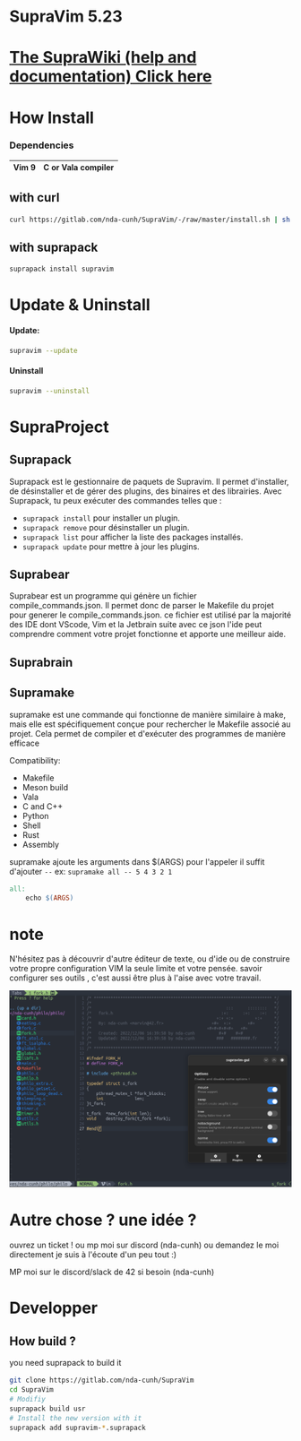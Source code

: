 # SupraVim 5.23

# [The SupraWiki (help and documentation) Click here](https://gitlab.com/hydrasho/SupraVim/-/wikis/home)


# How Install 
### Dependencies

| Vim 9 | C or Vala compiler |
|-------| ------------------ |

## with curl
```bash
curl https://gitlab.com/nda-cunh/SupraVim/-/raw/master/install.sh | sh
```

## with suprapack
```bash
suprapack install supravim
```

# Update & Uninstall

#### Update:
```bash
supravim --update
```

#### Uninstall

```bash
supravim --uninstall
```

# SupraProject

## Suprapack

Suprapack est le gestionnaire de paquets de Supravim. Il permet d'installer, de désinstaller et de gérer des plugins, des binaires et des librairies. Avec Suprapack, tu peux exécuter des commandes telles que :

-  `suprapack install` pour installer un plugin.
-  `suprapack remove`  pour désinstaller un plugin.
-  `suprapack list`    pour afficher la liste des packages installés.
-  `suprapack update`  pour mettre à jour les plugins.

## Suprabear
Suprabear est un programme qui génère un fichier compile_commands.json. Il permet donc de parser le Makefile du projet pour generer le compile_commands.json. ce fichier est utilisé par la majorité des IDE dont VScode, Vim et la Jetbrain suite
avec ce json l'ide peut comprendre comment votre projet fonctionne et apporte une meilleur aide.

## Suprabrain
    
## Supramake
supramake est une commande qui fonctionne de manière similaire à make, mais elle est spécifiquement conçue pour rechercher le Makefile associé au projet. Cela permet de compiler et d'exécuter des programmes de manière efficace

Compatibility:
  - Makefile
  - Meson build
  - Vala
  - C and C++
  - Python
  - Shell
  - Rust
  - Assembly

supramake ajoute les arguments dans $(ARGS)
pour l'appeler il suffit d'ajouter `--`
ex: `supramake all -- 5 4 3 2 1`
```makefile
all:
    echo $(ARGS)
```


# note

N'hésitez pas à découvrir d'autre éditeur de texte, ou d'ide ou de construire votre propre configuration VIM la seule limite et votre pensée. savoir configurer ses outils , c'est aussi être plus à l'aise avec votre travail.

<img src="readme.png"/>

# Autre chose ? une idée ?
ouvrez un ticket ! ou mp moi sur discord (nda-cunh) ou demandez le moi directement
je suis à l'écoute d'un peu tout :)

MP moi sur le discord/slack de 42 si besoin (nda-cunh)

# Developper

## How build ?

you need suprapack to build it
```bash
git clone https://gitlab.com/nda-cunh/SupraVim
cd SupraVim
# Modifiy
suprapack build usr
# Install the new version with it
suprapack add supravim-*.suprapack
```

